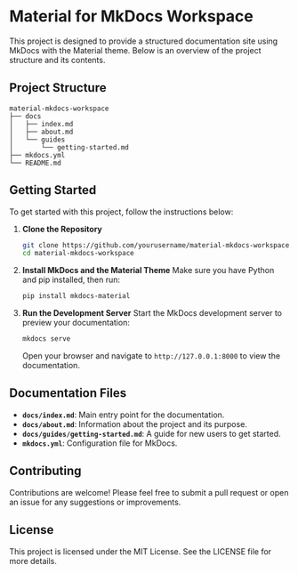 # Material for MkDocs Workspace

This project is designed to provide a structured documentation site using MkDocs with the Material theme. Below is an overview of the project structure and its contents.

## Project Structure

```
material-mkdocs-workspace
├── docs
│   ├── index.md
│   ├── about.md
│   └── guides
│       └── getting-started.md
├── mkdocs.yml
└── README.md
```

## Getting Started

To get started with this project, follow the instructions below:

1. **Clone the Repository**
   ```bash
   git clone https://github.com/yourusername/material-mkdocs-workspace.git
   cd material-mkdocs-workspace
   ```

2. **Install MkDocs and the Material Theme**
   Make sure you have Python and pip installed, then run:
   ```bash
   pip install mkdocs-material
   ```

3. **Run the Development Server**
   Start the MkDocs development server to preview your documentation:
   ```bash
   mkdocs serve
   ```
   Open your browser and navigate to `http://127.0.0.1:8000` to view the documentation.

## Documentation Files

- **`docs/index.md`**: Main entry point for the documentation.
- **`docs/about.md`**: Information about the project and its purpose.
- **`docs/guides/getting-started.md`**: A guide for new users to get started.
- **`mkdocs.yml`**: Configuration file for MkDocs.

## Contributing

Contributions are welcome! Please feel free to submit a pull request or open an issue for any suggestions or improvements.

## License

This project is licensed under the MIT License. See the LICENSE file for more details.